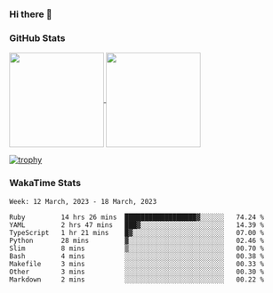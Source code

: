 ### Hi there 👋

### GitHub Stats

<a href="https://github.com/anuraghazra/github-readme-stats">
  <img align="center" height="170px" src="https://github-readme-stats.vercel.app/api/top-langs/?username=tksfjt1024&layout=compact&count_private=true&show_icons=true&show_icons=true&theme=graywhite" />
</a>
<a href="https://github.com/anuraghazra/github-readme-stats">
  <img align="center" height="170px" src="https://github-readme-stats.vercel.app/api?username=tksfjt1024&count_private=true&show_icons=true&show_icons=true&theme=graywhite" />
</a>

[![trophy](https://github-profile-trophy.vercel.app/?username=tksfjt1024)](https://github.com/ryo-ma/github-profile-trophy)

### WakaTime Stats

<!--START_SECTION:waka-->
```text
Week: 12 March, 2023 - 18 March, 2023

Ruby         14 hrs 26 mins  ██████████████████▓░░░░░░   74.24 % 
YAML         2 hrs 47 mins   ███▓░░░░░░░░░░░░░░░░░░░░░   14.39 % 
TypeScript   1 hr 21 mins    █▓░░░░░░░░░░░░░░░░░░░░░░░   07.00 % 
Python       28 mins         ▓░░░░░░░░░░░░░░░░░░░░░░░░   02.46 % 
Slim         8 mins          ▒░░░░░░░░░░░░░░░░░░░░░░░░   00.70 % 
Bash         4 mins          ░░░░░░░░░░░░░░░░░░░░░░░░░   00.38 % 
Makefile     3 mins          ░░░░░░░░░░░░░░░░░░░░░░░░░   00.33 % 
Other        3 mins          ░░░░░░░░░░░░░░░░░░░░░░░░░   00.30 % 
Markdown     2 mins          ░░░░░░░░░░░░░░░░░░░░░░░░░   00.22 % 
```
<!--END_SECTION:waka-->
